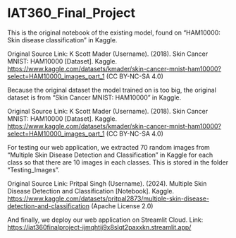 # IAT360_Final_Project

This is the original notebook of the existing model, found on “HAM10000: Skin disease classification” in Kaggle.

Original Source Link: 
K Scott Mader (Username). (2018). Skin Cancer MNIST: HAM10000 [Dataset]. Kaggle. https://www.kaggle.com/datasets/kmader/skin-cancer-mnist-ham10000?select=HAM10000_images_part_1 (CC BY-NC-SA 4.0)


Because the original dataset the model trained on is too big, the original dataset is from “Skin Cancer MNIST: HAM10000” in Kaggle.

Original Source Link: 
K Scott Mader (Username). (2018). Skin Cancer MNIST: HAM10000 [Dataset]. Kaggle. https://www.kaggle.com/datasets/kmader/skin-cancer-mnist-ham10000?select=HAM10000_images_part_1 (CC BY-NC-SA 4.0)


For testing our web application, we extracted 70 random images from “Multiple Skin Disease Detection and Classification” in Kaggle for each class so that there are 10 images in each classes. This is stored in the folder “Testing_Images”.

Original Source Link: 
Pritpal Singh (Username). (2024). Multiple Skin Disease Detection and Classification [Notebook]. Kaggle. https://www.kaggle.com/datasets/pritpal2873/multiple-skin-disease-detection-and-classification (Apache License 2.0)


And finally, we deploy our web application on Streamlit Cloud. 
Link: https://iat360finalproject-ijmqhtij9x8slqt2paxxkn.streamlit.app/ 



